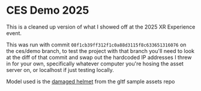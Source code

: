 # CES Demo 2025

This is a cleaned up version of what I showed off at the 2025 XR Experience event. 

This was run with commit `08f1cb39ff312f1c0a88d3115f8c633651316076` on the ces/demo branch, to test the project with that branch 
you'll need to look at the diff of that commit and swap out the hardcoded IP addresses I threw in for your own, specifically whatever computer you're hosing the asset server on, or localhost if just testing locally. 

Model used is the [damaged helmet](https://github.com/KhronosGroup/glTF-Sample-Assets/tree/main/Models/DamagedHelmet) from the gltf sample assets repo